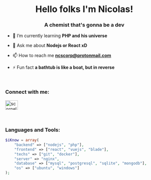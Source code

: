 <h1 align="center">Hello folks I'm Nicolas!</h1>
<h3 align="center">A chemist that's gonna be a dev</h3>

- 🌱 I’m currently learning **PHP and his universe**

- 💬 Ask me about **Nodejs or React xD**

- 📫 How to reach me **ncscorp@protonmail.com**

- ⚡ Fun fact **a bathtub is like a boat, but in reverse**

<br><h3 align="left">Connect with me:</h3>
<p align="left">
<a href="https://twitter.com/scorpelini" target="blank"><img align="center" src="https://www.svgrepo.com/show/183608/twitter.svg" alt="scorpelini" height="30" width="40" /></a>
</p>

<br>
<h3 align="left">Languages and Tools:</h3>

```php
$iKnow = array(
    "backend" => ["nodejs", "php"],
    "frontend" => ["react", "vuejs", "blade"],
    "techs" => ["git", "docker"],
    "server" => "nginx",
    "database" => ["mysql", "postgresql", "sqlite", "mongodb"],
    "os" => ["ubuntu", "windows"]
);
```
